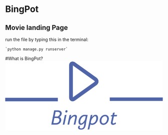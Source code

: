 # **BingPot**
## Movie landing Page
run the file by typing this in the terminal:

	`python manage.py runserver`
#What is BingPot?
![BingPot logo](movie/static/movie/img/logo1.png)
